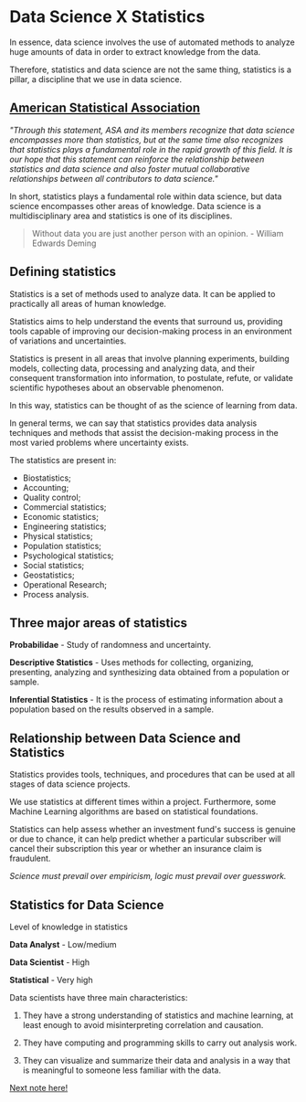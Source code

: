 # Data Science X Statistics

In essence, data science involves the use of automated methods to analyze huge amounts of data in order to extract knowledge from the data.

Therefore, statistics and data science are not the same thing, statistics is a pillar, a discipline that we use in data science.

## [American Statistical Association](https://www.amstat.org/)

*"Through this statement, ASA and its members recognize that data science encompasses more than statistics, but at the same time also recognizes that statistics plays a fundamental role in the rapid growth of this field. It is our hope that this statement can reinforce the relationship between statistics and data science and also foster mutual collaborative relationships between all contributors to data science."*

In short, statistics plays a fundamental role within data science, but data science encompasses other areas of knowledge. Data science is a multidisciplinary area and statistics is one of its disciplines.

> Without data you are just another person with an opinion. - William Edwards Deming

## Defining statistics

Statistics is a set of methods used to analyze data. It can be applied to practically all areas of human knowledge.

Statistics aims to help understand the events that surround us, providing tools capable of improving our decision-making process in an environment of variations and uncertainties.

Statistics is present in all areas that involve planning experiments, building models, collecting data, processing and analyzing data, and their consequent transformation into information, to postulate, refute, or validate scientific hypotheses about an observable phenomenon.

In this way, statistics can be thought of as the science of learning from data.

In general terms, we can say that statistics provides data analysis techniques and methods that assist the decision-making process in the most varied problems where uncertainty exists.

The statistics are present in:

- Biostatistics;
- Accounting;
- Quality control;
- Commercial statistics;
- Economic statistics;
- Engineering statistics;
- Physical statistics;
- Population statistics;
- Psychological statistics;
- Social statistics;
- Geostatistics;
- Operational Research;
- Process analysis.

## Three major areas of statistics

**Probabilidae** - Study of randomness and uncertainty.

**Descriptive Statistics** - Uses methods for collecting, organizing, presenting, analyzing and synthesizing data obtained from a population or sample.

**Inferential Statistics** - It is the process of estimating information about a population based on the results observed in a sample.

## Relationship between Data Science and Statistics

Statistics provides tools, techniques, and procedures that can be used at all stages of data science projects.

We use statistics at different times within a project. Furthermore, some Machine Learning algorithms are based on statistical foundations.

Statistics can help assess whether an investment fund's success is genuine or due to chance, it can help predict whether a particular subscriber will cancel their subscription this year or whether an insurance claim is fraudulent.

*Science must prevail over empiricism, logic must prevail over guesswork.*

## Statistics for Data Science

Level of knowledge in statistics

**Data Analyst** - Low/medium

**Data Scientist** - High

**Statistical** - Very high

Data scientists have three main characteristics:

1. They have a strong understanding of statistics and machine learning, at least enough to avoid misinterpreting correlation and causation.

2. They have computing and programming skills to carry out analysis work.

3. They can visualize and summarize their data and analysis in a way that is meaningful to someone less familiar with the data.

[Next note here!](https://github.com/fernandakflima/data-science/blob/main/data-science/machine-learning-and-MLOps.md)